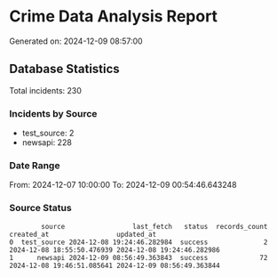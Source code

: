 # Crime Data Analysis Report

Generated on: 2024-12-09 08:57:00

## Database Statistics

Total incidents: 230

### Incidents by Source

- test_source: 2
- newsapi: 228

### Date Range

From: 2024-12-07 10:00:00
To: 2024-12-09 00:54:46.643248

### Source Status

```
        source                 last_fetch   status  records_count                 created_at                 updated_at
0  test_source 2024-12-08 19:24:46.282984  success              2 2024-12-08 18:55:50.476939 2024-12-08 19:24:46.282986
1      newsapi 2024-12-09 08:56:49.363843  success             72 2024-12-08 19:46:51.085641 2024-12-09 08:56:49.363844
```
